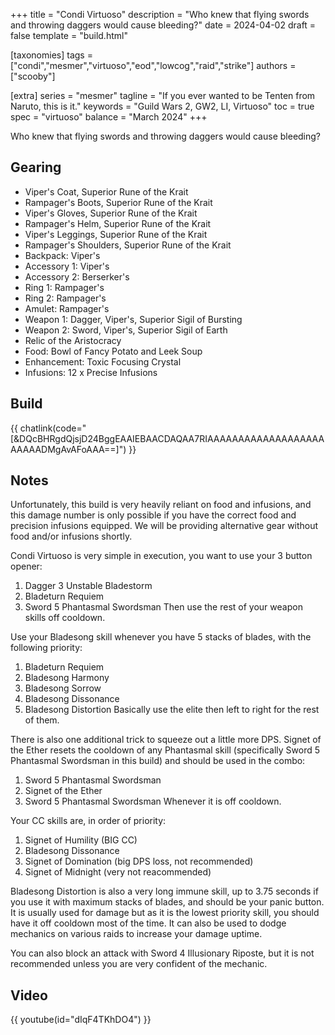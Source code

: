 +++
title = "Condi Virtuoso"
description = "Who knew that flying swords and throwing daggers would cause bleeding?"
date = 2024-04-02
draft = false
template = "build.html"

[taxonomies]
tags = ["condi","mesmer","virtuoso","eod","lowcog","raid","strike"]
authors = ["scooby"]

[extra]
series = "mesmer"
tagline = "If you ever wanted to be Tenten from Naruto, this is it."
keywords = "Guild Wars 2, GW2, LI, Virtuoso"
toc = true
spec = "virtuoso"
balance = "March 2024"
+++

Who knew that flying swords and throwing daggers would cause bleeding?

## Gearing

- Viper's Coat, Superior Rune of the Krait
- Rampager's Boots, Superior Rune of the Krait
- Viper's Gloves, Superior Rune of the Krait
- Rampager's Helm, Superior Rune of the Krait
- Viper's Leggings, Superior Rune of the Krait
- Rampager's Shoulders, Superior Rune of the Krait
- Backpack: Viper's
- Accessory 1: Viper's
- Accessory 2: Berserker's
- Ring 1: Rampager's
- Ring 2: Rampager's
- Amulet: Rampager's
- Weapon 1: Dagger, Viper's, Superior Sigil of Bursting
- Weapon 2: Sword, Viper's, Superior Sigil of Earth
- Relic of the Aristocracy
- Food: Bowl of Fancy Potato and Leek Soup
- Enhancement: Toxic Focusing Crystal
- Infusions: 12 x Precise Infusions

## Build

{{ chatlink(code="[&DQcBHRgdQjsjD24BggEAAIEBAACDAQAA7RIAAAAAAAAAAAAAAAAAAAAAAAADMgAvAFoAAA==]") }}

## Notes

Unfortunately, this build is very heavily reliant on food and infusions, and this damage number is only possible if you have the correct food and precision infusions equipped. We will be providing alternative gear without food and/or infusions shortly.

Condi Virtuoso is very simple in execution, you want to use your 3 button opener:
1. Dagger 3 Unstable Bladestorm
1. Bladeturn Requiem
1. Sword 5 Phantasmal Swordsman
Then use the rest of your weapon skills off cooldown.

Use your Bladesong skill whenever you have 5 stacks of blades, with the following priority:
1. Bladeturn Requiem
1. Bladesong Harmony
1. Bladesong Sorrow
1. Bladesong Dissonance
1. Bladesong Distortion
Basically use the elite then left to right for the rest of them.

There is also one additional trick to squeeze out a little more DPS. Signet of the Ether resets the cooldown of any Phantasmal skill (specifically Sword 5 Phantasmal Swordsman in this build) and should be used in the combo:
1. Sword 5 Phantasmal Swordsman
1. Signet of the Ether
1. Sword 5 Phantasmal Swordsman
Whenever it is off cooldown.

Your CC skills are, in order of priority:
1. Signet of Humility (BIG CC)
1. Bladesong Dissonance
1. Signet of Domination (big DPS loss, not recommended)
1. Signet of Midnight (very not reacommended)

Bladesong Distortion is also a very long immune skill, up to 3.75 seconds if you use it with maximum stacks of blades, and should be your panic button. It is usually used for damage but as it is the lowest priority skill, you should have it off cooldown most of the time. It can also be used to dodge mechanics on various raids to increase your damage uptime.

You can also block an attack with Sword 4 Illusionary Riposte, but it is not recommended unless you are very confident of the mechanic.

## Video

{{ youtube(id="dIqF4TKhDO4") }}
